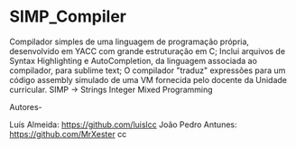 # SIMP_Compiler
Compilador simples de uma linguagem de programação própria, desenvolvido em YACC com grande estruturação em C;
Inclui arquivos de Syntax Highlighting e AutoCompletion, da linguagem associada ao compilador, para sublime text;
O compilador "traduz" expressões para um código assembly simulado de uma VM fornecida pelo docente da Unidade curricular.
SIMP -> Strings Integer Mixed Programming

Autores-

Luís Almeida: https://github.com/luislcc João Pedro Antunes: https://github.com/MrXester
cc
